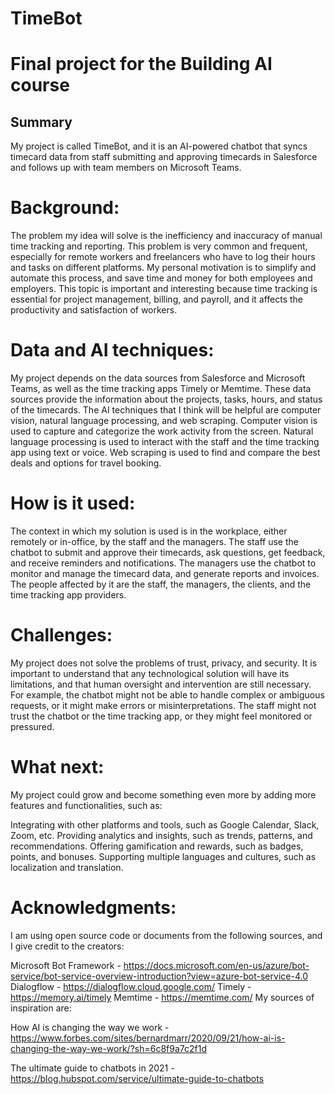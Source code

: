 # TimeBot
# Final project for the Building AI course

## Summary
My project is called TimeBot, and it is an AI-powered chatbot that syncs timecard data from staff submitting and approving timecards in Salesforce and follows up with team members on Microsoft Teams.

# Background: 
The problem my idea will solve is the inefficiency and inaccuracy of manual time tracking and reporting. This problem is very common and frequent, especially for remote workers and freelancers who have to log their hours and tasks on different platforms. My personal motivation is to simplify and automate this process, and save time and money for both employees and employers. This topic is important and interesting because time tracking is essential for project management, billing, and payroll, and it affects the productivity and satisfaction of workers.

# Data and AI techniques: 
My project depends on the data sources from Salesforce and Microsoft Teams, as well as the time tracking apps Timely or Memtime. These data sources provide the information about the projects, tasks, hours, and status of the timecards. The AI techniques that I think will be helpful are computer vision, natural language processing, and web scraping. Computer vision is used to capture and categorize the work activity from the screen. Natural language processing is used to interact with the staff and the time tracking app using text or voice. Web scraping is used to find and compare the best deals and options for travel booking.

# How is it used: 
The context in which my solution is used is in the workplace, either remotely or in-office, by the staff and the managers. The staff use the chatbot to submit and approve their timecards, ask questions, get feedback, and receive reminders and notifications. The managers use the chatbot to monitor and manage the timecard data, and generate reports and invoices. The people affected by it are the staff, the managers, the clients, and the time tracking app providers.

# Challenges: 
My project does not solve the problems of trust, privacy, and security. It is important to understand that any technological solution will have its limitations, and that human oversight and intervention are still necessary. For example, the chatbot might not be able to handle complex or ambiguous requests, or it might make errors or misinterpretations. The staff might not trust the chatbot or the time tracking app, or they might feel monitored or pressured. 

# What next: 
My project could grow and become something even more by adding more features and functionalities, such as:

Integrating with other platforms and tools, such as Google Calendar, Slack, Zoom, etc.
Providing analytics and insights, such as trends, patterns, and recommendations.
Offering gamification and rewards, such as badges, points, and bonuses.
Supporting multiple languages and cultures, such as localization and translation.

# Acknowledgments: 

I am using open source code or documents from the following sources, and I give credit to the creators:

Microsoft Bot Framework - https://docs.microsoft.com/en-us/azure/bot-service/bot-service-overview-introduction?view=azure-bot-service-4.0
Dialogflow - https://dialogflow.cloud.google.com/
Timely - https://memory.ai/timely
Memtime - https://memtime.com/
My sources of inspiration are:

How AI is changing the way we work - https://www.forbes.com/sites/bernardmarr/2020/09/21/how-ai-is-changing-the-way-we-work/?sh=6c8f9a7c2f1d

The ultimate guide to chatbots in 2021 - https://blog.hubspot.com/service/ultimate-guide-to-chatbots
